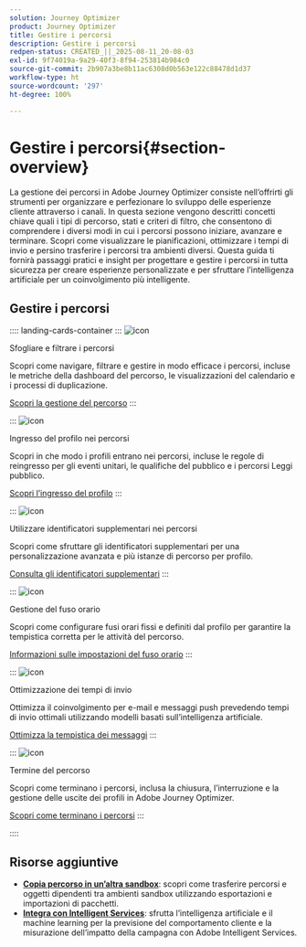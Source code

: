 ```yaml
---
solution: Journey Optimizer
product: Journey Optimizer
title: Gestire i percorsi
description: Gestire i percorsi
redpen-status: CREATED_||_2025-08-11_20-08-03
exl-id: 9f74019a-9a29-40f3-8f94-253814b984c0
source-git-commit: 2b907a3be8b11ac6308d0b563e122c88478d1d37
workflow-type: ht
source-wordcount: '297'
ht-degree: 100%

---
```


# Gestire i percorsi{#section-overview}

La gestione dei percorsi in Adobe Journey Optimizer consiste nell’offrirti gli strumenti per organizzare e perfezionare lo sviluppo delle esperienze cliente attraverso i canali. In questa sezione vengono descritti concetti chiave quali i tipi di percorso, stati e criteri di filtro, che consentono di comprendere i diversi modi in cui i percorsi possono iniziare, avanzare e terminare. Scopri come visualizzare le pianificazioni, ottimizzare i tempi di invio e persino trasferire i percorsi tra ambienti diversi. Questa guida ti fornirà passaggi pratici e insight per progettare e gestire i percorsi in tutta sicurezza per creare esperienze personalizzate e per sfruttare l’intelligenza artificiale per un coinvolgimento più intelligente.

## Gestire i percorsi

:::: landing-cards-container
:::
![icon](https://cdn.experienceleague.adobe.com/icons/list-check.svg?lang=it)

Sfogliare e filtrare i percorsi

Scopri come navigare, filtrare e gestire in modo efficace i percorsi, incluse le metriche della dashboard del percorso, le visualizzazioni del calendario e i processi di duplicazione.

[Scopri la gestione del percorso](../using/building-journeys/journey-ui.md)
:::

:::
![icon](https://cdn.experienceleague.adobe.com/icons/circle-play.svg?lang=it)

Ingresso del profilo nei percorsi

Scopri in che modo i profili entrano nei percorsi, incluse le regole di reingresso per gli eventi unitari, le qualifiche del pubblico e i percorsi Leggi pubblico.

[Scopri l’ingresso del profilo](../using/building-journeys/entry-management.md)
:::

:::
![icon](https://cdn.experienceleague.adobe.com/icons/bullseye.svg?lang=it)

Utilizzare identificatori supplementari nei percorsi

Scopri come sfruttare gli identificatori supplementari per una personalizzazione avanzata e più istanze di percorso per profilo.

[Consulta gli identificatori supplementari](../using/building-journeys/supplemental-identifier.md)
:::

:::
![icon](https://cdn.experienceleague.adobe.com/icons/gear.svg?lang=it)

Gestione del fuso orario

Scopri come configurare fusi orari fissi e definiti dal profilo per garantire la tempistica corretta per le attività del percorso.

[Informazioni sulle impostazioni del fuso orario](../using/building-journeys/timezone-management.md)
:::

:::
![icon](https://cdn.experienceleague.adobe.com/icons/chart-line.svg?lang=it)

Ottimizzazione dei tempi di invio

Ottimizza il coinvolgimento per e-mail e messaggi push prevedendo tempi di invio ottimali utilizzando modelli basati sull’intelligenza artificiale.

[Ottimizza la tempistica dei messaggi](../using/building-journeys/send-time-optimization.md)
:::

:::
![icon](https://cdn.experienceleague.adobe.com/icons/circle-play.svg?lang=it)

Termine del percorso

Scopri come terminano i percorsi, inclusa la chiusura, l’interruzione e la gestione delle uscite dei profili in Adobe Journey Optimizer.

[Scopri come terminano i percorsi](../using/building-journeys/end-journey.md)
:::

::::


## Risorse aggiuntive

- **[Copia percorso in un’altra sandbox](../using/building-journeys/copy-to-sandbox.md)**: scopri come trasferire percorsi e oggetti dipendenti tra ambienti sandbox utilizzando esportazioni e importazioni di pacchetti.
- **[Integra con Intelligent Services](../using/building-journeys/ai-services-overview.md)**: sfrutta l’intelligenza artificiale e il machine learning per la previsione del comportamento cliente e la misurazione dell’impatto della campagna con Adobe Intelligent Services.
